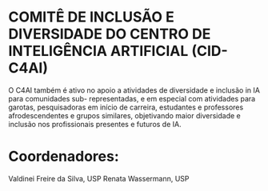 # COMITÊ DE INCLUSÃO E DIVERSIDADE DO CENTRO DE INTELIGÊNCIA ARTIFICIAL (CID-C4AI)

O C4AI também é ativo no apoio a atividades de diversidade e inclusão in IA para comunidades sub- representadas, e em especial com atividades para garotas, pesquisadoras em início de carreira, estudantes e professores afrodescendentes e grupos similares, objetivando maior diversidade e inclusão nos profissionais presentes e futuros de IA.

# Coordenadores:

Valdinei Freire da Silva, USP
Renata Wassermann, USP

